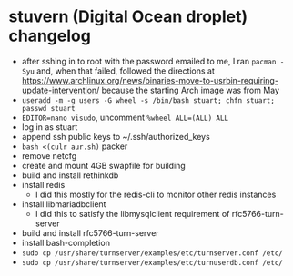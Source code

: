 # stuvern (Digital Ocean droplet) changelog
- after sshing in to root with the password emailed to me, I ran `pacman -Syu` and, when that failed, followed the directions at https://www.archlinux.org/news/binaries-move-to-usrbin-requiring-update-intervention/ because the starting Arch image was from May
- `useradd -m -g users -G wheel -s /bin/bash stuart; chfn stuart; passwd stuart`
- `EDITOR=nano visudo`, uncomment `%wheel ALL=(ALL) ALL`
- log in as stuart
- append ssh public keys to ~/.ssh/authorized_keys
- `bash <(culr aur.sh)` packer
- remove netcfg
- create and mount 4GB swapfile for building
- build and install rethinkdb
- install redis
  - I did this mostly for the redis-cli to monitor other redis instances
- install libmariadbclient
  - I did this to satisfy the libmysqlclient requirement of rfc5766-turn-server 
- build and install rfc5766-turn-server
- install bash-completion
- `sudo cp /usr/share/turnserver/examples/etc/turnserver.conf /etc/`
- `sudo cp /usr/share/turnserver/examples/etc/turnuserdb.conf /etc/`


